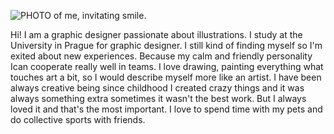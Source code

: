 ![PHOTO of me, invitating smile.](niceme.PNG)

Hi! I am a graphic designer passionate about illustrations. I study at the University in Prague for graphic designer. I still kind of finding myself so I'm exited about new experiences. Because my calm and friendly personality Ican cooperate really well in teams.  I love drawing, painting everything what touches art a bit, so I would describe myself more like an artist. I have been always creative being since childhood I created crazy things and it was always something extra sometimes it wasn't the best work. 
But I always loved it and that's the most important. I love to spend time with my pets and do collective sports with friends.

